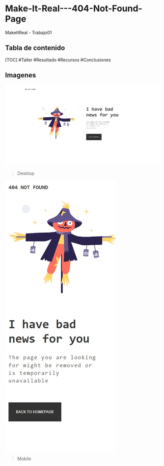 # Make-It-Real---404-Not-Found-Page
MakeItReal - Trabajo01

## Tabla de contenido
[TOC]
#Taller
#Resultado
#Recursos
#Conclusiones
## Imagenes

![](./img/404-Not-Found-img-desktop.jpg)

> Desktop

![](./img/404-Not-Found-img-mobile.jpg)

> Mobile
